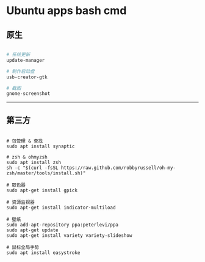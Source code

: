 Ubuntu apps bash cmd 
====================

原生
---
``` bash

# 系统更新
update-manager

# 制作启动盘
usb-creator-gtk

# 截图
gnome-screenshot

```

---

第三方
-----

``` shell

# 包管理 & 查找
sudo apt install synaptic

# zsh & ohmyzsh
sudo apt install zsh
sh -c "$(curl -fsSL https://raw.github.com/robbyrussell/oh-my-zsh/master/tools/install.sh)"

# 取色器
sudo apt-get install gpick

# 资源监视器
sudo apt-get install indicator-multiload

# 壁纸
sudo add-apt-repository ppa:peterlevi/ppa
sudo apt-get update
sudo apt-get install variety variety-slideshow

# 鼠标全局手势
sudo apt install easystroke
```
